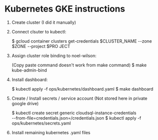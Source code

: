 # Kubernetes GKE instructions

1. Create cluster (I did it manually)
2. Connect clsuter to kubectl:

    $ gcloud container clusters get-credentials $CLUSTER_NAME --zone $ZONE --project $PRO
    JECT

3. Assign cluster role binding to noel-wilson:

    (Copy paste command doesn't work from make command)
    $ make kube-admin-bind

4. Install dashboard:

    $ kubectl apply -f ops/kubernetes/dashboard.yaml
    $ make dashboard

5. Create / Install secrets / service account (Not stored here in private google drive)

    $ kubectl create secret generic cloudsql-instance-credentials \
        --from-file=credentials.json=/credentials.json
    $ kubectl apply -f ops/kubernetes/secrets.yaml

6. Install remaining kubernetes .yaml files

